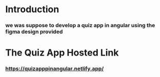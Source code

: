# Introduction

### we was suppose to develop a quiz app in angular using the figma design provided

# The Quiz App Hosted Link
### https://quizapppinangular.netlify.app/
